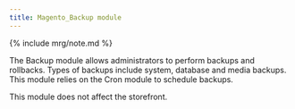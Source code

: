 ```yaml
---
title: Magento_Backup module
---
```


{% include mrg/note.md %}

The Backup module allows administrators to perform backups and rollbacks. Types of backups include system, database and media backups. This module relies on the Cron module to schedule backups.

This module does not affect the storefront.


